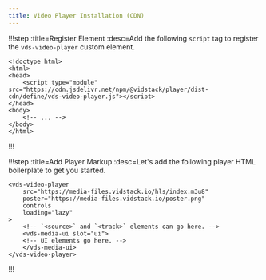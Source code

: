 ```yaml
---
title: Video Player Installation (CDN)
---
```


!!!step :title=Register Element :desc=Add the following `script` tag to register the `vds-video-player` custom element.

```html:copy-highlight{4}
<!doctype html>
<html>
<head>
	<script type="module" src="https://cdn.jsdelivr.net/npm/@vidstack/player/dist-cdn/define/vds-video-player.js"></script>
</head>
<body>
	<!-- ... -->
</body>
</html>
```

!!!

!!!step :title=Add Player Markup :desc=Let's add the following player HTML boilerplate to get you started.

```html:copy
<vds-video-player
	src="https://media-files.vidstack.io/hls/index.m3u8"
	poster="https://media-files.vidstack.io/poster.png"
	controls
	loading="lazy"
>
	<!-- `<source>` and `<track>` elements can go here. -->
	<vds-media-ui slot="ui">
  	<!-- UI elements go here. -->
	</vds-media-ui>
</vds-video-player>
```

!!!

